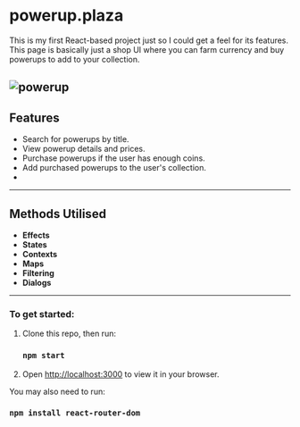 # powerup.plaza

This is my first React-based project just so I could get a feel for its features. This page is basically just a shop UI where you can farm currency and buy powerups to add to your collection.

![powerup](https://github.com/user-attachments/assets/0345e21f-9a76-4f32-88b8-c6bde3712a0e)
---

## Features
- Search for powerups by title.
- View powerup details and prices.
- Purchase powerups if the user has enough coins.
- Add purchased powerups to the user's collection.
- 
---

## Methods Utilised
- **Effects**
- **States**
- **Contexts**
- **Maps**
- **Filtering**
- **Dialogs**
  
---

### To get started:
1. Clone this repo, then run:
   ### `npm start`
2. Open [http://localhost:3000](http://localhost:3000) to view it in your browser.

You may also need to run:
   ### `npm install react-router-dom`

